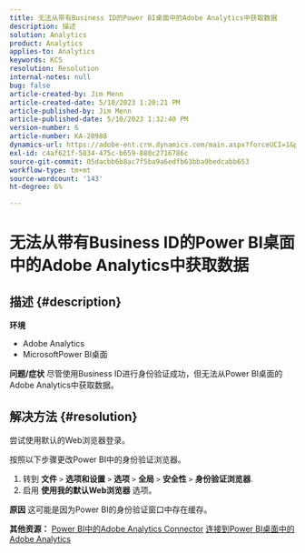 ```yaml
---
title: 无法从带有Business ID的Power BI桌面中的Adobe Analytics中获取数据
description: 描述
solution: Analytics
product: Analytics
applies-to: Analytics
keywords: KCS
resolution: Resolution
internal-notes: null
bug: false
article-created-by: Jim Menn
article-created-date: 5/10/2023 1:20:21 PM
article-published-by: Jim Menn
article-published-date: 5/10/2023 1:32:40 PM
version-number: 6
article-number: KA-20988
dynamics-url: https://adobe-ent.crm.dynamics.com/main.aspx?forceUCI=1&pagetype=entityrecord&etn=knowledgearticle&id=0153d469-35ef-ed11-8849-6045bd006295
exl-id: c4af621f-5834-475c-b659-880c2716786c
source-git-commit: 05dacbb6b8ac7f5ba9a6edfb63bba9bedcabb653
workflow-type: tm+mt
source-wordcount: '143'
ht-degree: 6%

---
```


# 无法从带有Business ID的Power BI桌面中的Adobe Analytics中获取数据

## 描述 {#description}


<b>环境</b>

- Adobe Analytics
- MicrosoftPower BI桌面




<b>问题/症状</b>
尽管使用Business ID进行身份验证成功，但无法从Power BI桌面的Adobe Analytics中获取数据。


## 解决方法 {#resolution}


尝试使用默认的Web浏览器登录。

按照以下步骤更改Power BI中的身份验证浏览器。

1. 转到 <b>文件</b> `>`  <b>选项和设置</b> `>`  <b>选项</b> `>`  <b>全局</b> `>`  <b>安全性</b> `>`  <b>身份验证浏览器</b>.
2. 启用 <b>使用我的默认Web浏览器</b> 选项。


<b>原因</b>
这可能是因为Power BI的身份验证窗口中存在缓存。

<b>其他资源：</b>
[Power BI中的Adobe Analytics Connector](https://experienceleague.adobe.com/docs/analytics-learn/tutorials/integrations/power-bi/adobe-analytics-connector-in-power-bi.html?lang=en)
[连接到Power BI桌面中的Adobe Analytics](https://learn.microsoft.com/en-us/power-bi/connect-data/desktop-connect-adobe-analytics)
